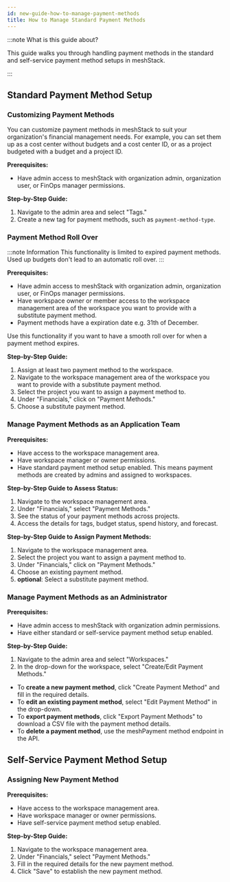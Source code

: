 ```yaml
---
id: new-guide-how-to-manage-payment-methods
title: How to Manage Standard Payment Methods
---
```


:::note What is this guide about?

This guide walks you through handling payment methods in the standard and self-service payment method setups in meshStack.

:::

## Standard Payment Method Setup

### Customizing Payment Methods

You can customize payment methods in meshStack to suit your organization's financial management needs. For example, you can set them up as a cost center without budgets and a cost center ID, or as a project budgeted with a budget and a project ID.

**Prerequisites:**

- Have admin access to meshStack with organization admin, organization user, or FinOps manager permissions.

**Step-by-Step Guide:**

1. Navigate to the admin area and select "Tags."
2. Create a new tag for payment methods, such as `payment-method-type`.

### Payment Method Roll Over

:::note Information
This functionality is limited to expired payment methods. Used up budgets don't lead to an automatic roll over.
:::

**Prerequisites:**

- Have admin access to meshStack with organization admin, organization user, or FinOps manager permissions.
- Have workspace owner or member access to the workspace management area of the workspace you want to provide with a substitute payment method.
- Payment methods have a expiration date e.g. 31th of December.

Use this functionality if you want to have a smooth roll over for when a payment method expires.

**Step-by-Step Guide:**

1. Assign at least two payment method to the workspace.
2. Navigate to the workspace management area of the workspace you want to provide with a substitute payment method.
3. Select the project you want to assign a payment method to.
4. Under "Financials," click on "Payment Methods."
5. Choose a substitute payment method.

### Manage Payment Methods as an Application Team

**Prerequisites:**

- Have access to the workspace management area.
- Have workspace manager or owner permissions.
- Have standard payment method setup enabled. This means payment methods are created by admins and assigned to workspaces.

**Step-by-Step Guide to Assess Status:**

1. Navigate to the workspace management area.
2. Under "Financials," select "Payment Methods."
3. See the status of your payment methods across projects.
4. Access the details for tags, budget status, spend history, and forecast.

**Step-by-Step Guide to Assign Payment Methods:**

1. Navigate to the workspace management area.
2. Select the project you want to assign a payment method to.
3. Under "Financials," click on "Payment Methods."
4. Choose an existing payment method.
5. **optional**: Select a substitute payment method.

### Manage Payment Methods as an Administrator

**Prerequisites:**

- Have admin access to meshStack with organization admin permissions.
- Have either standard or self-service payment method setup enabled.

**Step-by-Step Guide:**

1. Navigate to the admin area and select "Workspaces."
2. In the drop-down for the workspace, select "Create/Edit Payment Methods."

- To **create a new payment method**, click "Create Payment Method" and fill in the required details.
- To **edit an existing payment method**, select "Edit Payment Method" in the drop-down.
- To **export payment methods**, click "Export Payment Methods" to download a CSV file with the payment method details.
- To **delete a payment method**, use the meshPayment method endpoint in the API.

## Self-Service Payment Method Setup

### Assigning New Payment Method

**Prerequisites:**

- Have access to the workspace management area.
- Have workspace manager or owner permissions.
- Have self-service payment method setup enabled.

**Step-by-Step Guide:**

1. Navigate to the workspace management area.
2. Under "Financials," select "Payment Methods."
3. Fill in the required details for the new payment method.
4. Click "Save" to establish the new payment method.
